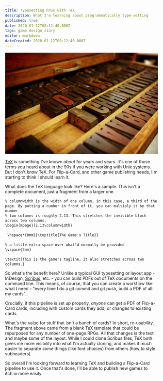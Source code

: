 ```yaml
---
title: Typesetting RPGs with TeX
description: What I'm learning about programmatically type-setting
published: true
date: 2020-01-12T08:12:40.000Z
tags: game design diary
editor: markdown
dateCreated: 2020-01-12T08:12:40.000Z
---
```


![Featured Image](typesetting-rpgs-with-tex.jpg)

[TeX](https://www.tug.org/begin.html) is something I've known _about_ for years and years. It's one of those terms you heard about in the 90s if you were working with Unix systems. But I don't _know_ TeX. For Flip-a-Card, and other game publishing needs, I'm starting to think I should learn it.

What does the TeX language look like? Here's a sample. This isn't a complete document, just a fragment from a larger one.

```
% columnwidth is the width of one column, in this case, a third of the page. By putting a number in front of it, you can multiply it by that number 
% two columns is roughly 2.13. This stretches the invisible block across two columns.
\begin{mpage}{2.13\columnwidth}

 \hspace*{0mm}{\toptitle{The Game's Title}}

% a little extra space over what'd normally be provided
\vspace{3mm}

\textit{This is the game's tagline; it also stretches across two columns.}
```

So what's the benefit here? Unlike a typical GUI typesetting or layout app - InDesign, [Scribus](https://www.scribus.net/), etc. - you can build PDFs out of TeX documents on the command line. This means, of course, that you can create a workflow like what I need - "every time I do a git commit and git push, build a PDF of all my cards".

Crucially, if this pipeline is set up properly, _anyone_ can get a PDF of Flip-a-Card cards, including with custom cards they add, or changes to existing cards.

What's the value for stuff that isn't a bunch of cards? In short, re-usability. The fragment above came from a blank TeX template that could be repurposed for any number of one-page RPGs. All that changes is the text and maybe some of the layout. While I could clone Scribus files, TeX both gives me more visibility into what I'm actually cloning, and makes it much easier to separate some things (like font choices) from others (how to style subheaders).

So overall I'm looking forward to learning TeX and building a Flip-a-Card pipeline to use it. Once that's done, I'll be able to publish new games to itch.io more easily.


    